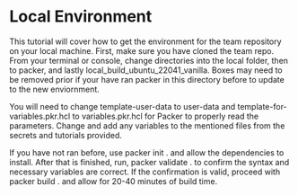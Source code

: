 # Local Environment
This tutorial will cover how to get the environment for the team repository on your local machine. First, make sure you have cloned the team repo. From your terminal or console, change directories into the local folder, then to packer, and lastly local_build_ubuntu_22041_vanilla. Boxes may need to be removed prior if your have ran packer in this directory before to update to the new enviornment. 

You will need to change template-user-data to user-data and template-for-variables.pkr.hcl to variables.pkr.hcl for Packer to properly read the parameters. Change and add any variables to the mentioned files from the secrets and tutorials provided. 

If you have not ran before, use packer init . and allow the dependencies to install. After that is finished, run, packer validate . to confirm the syntax and necessary variables are correct. If the confirmation is valid, proceed with packer build . and allow for 20-40 minutes of build time.